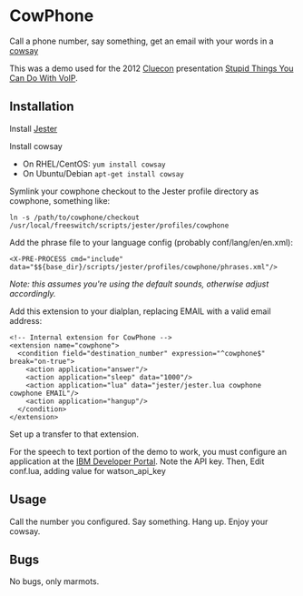 # CowPhone #
Call a phone number, say something, get an email with your words in a [cowsay](http://en.wikipedia.org/wiki/Cowsay)

This was a demo used for the 2012 [Cluecon](http://www.cluecon.com) presentation [Stupid Things You Can Do With VoIP](https://www.youtube.com/watch?v=cZSRkkbf1D0).

## Installation  ##

Install [Jester](https://freeswitch.org/confluence/display/FREESWITCH/Lua+Toolkit+Jester)

Install cowsay
 * On RHEL/CentOS: ```yum install cowsay```
 * On Ubuntu/Debian ```apt-get install cowsay```

Symlink your cowphone checkout to the Jester profile directory as cowphone,
something like:

    ln -s /path/to/cowphone/checkout /usr/local/freeswitch/scripts/jester/profiles/cowphone

Add the phrase file to your language config (probably conf/lang/en/en.xml):

    <X-PRE-PROCESS cmd="include" data="$${base_dir}/scripts/jester/profiles/cowphone/phrases.xml"/>

  *Note: this assumes you're using the default sounds, otherwise adjust
   accordingly.*

Add this extension to your dialplan, replacing EMAIL with a valid email address:

    <!-- Internal extension for CowPhone -->
    <extension name="cowphone">
      <condition field="destination_number" expression="^cowphone$" break="on-true">
        <action application="answer"/>  
        <action application="sleep" data="1000"/>
        <action application="lua" data="jester/jester.lua cowphone cowphone EMAIL"/>
        <action application="hangup"/>  
      </condition>
    </extension>

Set up a transfer to that extension.

For the speech to text portion of the demo to work, you must configure an
application at the
[IBM Developer Portal](https://console.bluemix.net/catalog/services/speech-to-text).
Note the API key. Then, Edit conf.lua, adding value for watson_api_key

## Usage ##

Call the number you configured.
Say something.
Hang up.
Enjoy your cowsay.

## Bugs ##

No bugs, only marmots.

